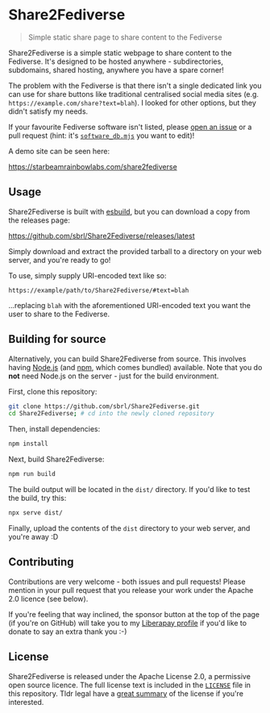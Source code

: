 # Share2Fediverse
> Simple static share page to share content to the Fediverse

Share2Fediverse is a simple static webpage to share content to the Fediverse. It's designed to be hosted anywhere - subdirectories, subdomains, shared hosting, anywhere you have a spare corner!

The problem with the Fediverse is that there isn't a single dedicated link you can use for share buttons like traditional centralised social media sites (e.g. `https://example.com/share?text=blah`). I looked for other options, but they didn't satisfy my needs.

If your favourite Fediverse software isn't listed, please [open an issue](https://github.com/sbrl/Share2Fediverse/issues/new) or a pull request (hint: it's [`software_db.mjs`](https://github.com/sbrl/Share2Fediverse/blob/main/src/lib/software_db.mjs) you want to edit)!

A demo site can be seen here:

<https://starbeamrainbowlabs.com/share2fediverse>


## Usage
Share2Fediverse is built with [esbuild](https://esbuild.github.io/), but you can download a copy from the releases page:

<https://github.com/sbrl/Share2Fediverse/releases/latest>

Simply download and extract the provided tarball to a directory on your web server, and you're ready to go!

To use, simply supply URI-encoded text like so:

```
https://example/path/to/Share2Fediverse/#text=blah
```

...replacing `blah` with the aforementioned URI-encoded text you want the user to share to the Fediverse.


## Building for source
Alternatively, you can build Share2Fediverse from source. This involves having [Node.js](https://nodejs.org/) (and [npm](https://npmjs.org/), which comes bundled) available. Note that you do **not** need Node.js on the server - just for the build environment.

First, clone this repository:

```bash
git clone https://github.com/sbrl/Share2Fediverse.git
cd Share2Fediverse; # cd into the newly cloned repository
```

Then, install dependencies:

```bash
npm install
```

Next, build Share2Fediverse:

```bash
npm run build
```

The build output will be located in the `dist/` directory. If you'd like to test the build, try this:

```bash
npx serve dist/
```

Finally, upload the contents of the `dist` directory to your web server, and you're away :D


## Contributing
Contributions are very welcome - both issues and pull requests! Please mention in your pull request that you release your work under the Apache 2.0 licence (see below).

If you're feeling that way inclined, the sponsor button at the top of the page (if you're on GitHub) will take you to my [Liberapay profile](https://liberapay.com/sbrl) if you'd like to donate to say an extra thank you :-)


## License
Share2Fediverse is released under the Apache License 2.0, a permissive open source licence. The full license text is included in the [`LICENSE`](https://github.com/sbrl/Share2Fediverse/blob/main/LICENSE) file in this repository. Tldr legal have a [great summary](https://tldrlegal.com/license/apache-license-2-0-apache-2-0) of the license if you're interested.
